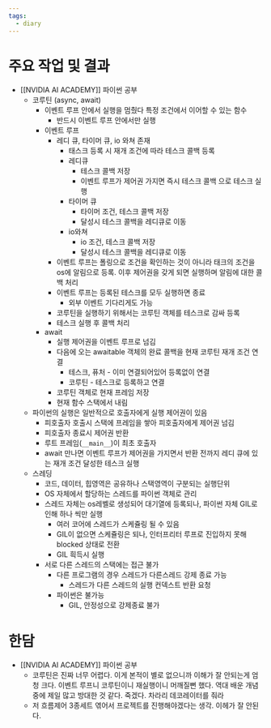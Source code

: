 ```yaml
---
tags:
  - diary
---
```

# 주요 작업 및 결과
- [[NVIDIA AI ACADEMY]] 파이썬 공부
	- 코루틴 (async, await)
		- 이벤트 루프 안에서 실행을 멈췄다 특정 조건에서 이어할 수 있는 함수
			- 반드시 이벤트 루프 안에서만 실행
		- 이벤트 루프
			- 레디 큐, 타이머 큐, io 와쳐 존재
				- 태스크 등록 시 재개 조건에 따라 테스크 콜백 등록
				- 레디큐 
					- 테스크 콜백 저장
					- 이벤트 루프가 제어권 가지면 즉시 테스크 콜백 으로 테스크 실행
				- 타이머 큐 
					- 타이머 조건, 테스크 콜백 저장
					- 달성시 테스크 콜백을 레디큐로 이동
				- io와쳐 
					- io 조건, 테스크 콜백 저장
					- 달성시 테스크 콜백을 레디큐로 이동
			- 이벤트 루프는 폴링으로 조건을 확인하는 것이 아니라 태크의 조건을 os에 알림으로 등록. 이후 제어권을 갖게 되면 실행하며 알림에 대한 콜백 처리 
			- 이벤트 루프는 등록된 테스크를 모두 실행하면 종료
				- 외부 이벤트 기다리게도 가능
			- 코루틴을 실행하기 위해서는 코루틴 객체를 테스크로 감싸 등록
			- 테스크 실행 후 콜백 처리 
		- await 
			- 실행 제어권을 이벤트 루프로 넘김 
			- 다음에 오는 awaitable 객체의 완료 콜백을 현재 코루틴 재개 조건 연결
				- 테스크, 퓨처 - 이미 연결되어있어 등록없이 연결
				- 코루틴 - 테스크로 등록하고 연결
			- 코루틴 객체로 현재 프레임 저장
			- 현재 함수 스택에서 내림
	+ 파이썬의 실행은 일반적으로 호출자에게 실행 제어권이 있음
		+ 피호출자 호출시 스택에 프레임을 쌓아 피호출자에게 제어권 넘김
		+ 피호출자 종료시 제어권 반환
		+ 루트 프레임(`__main__`)이 최초 호출자
		+ await 만나면 이벤트 루프가 제어권을 가지면서 반환 전까지 레디 큐에 있는 재개 조건 달성한 테스크 실행
	+ 스레딩
		+ 코드, 데이터, 힙영역은 공유하나 스택영역이 구분되는 실행단위
		+ OS 자체에서 할당하는 스레드를 파이썬 객체로 관리
		+ 스레드 자체는 os레벨로 생성되어 대기열에 등록되나, 파이썬 자체 GIL로 인해 하나 씩만 실행
			+ 여러 코어에 스레드가 스케쥴링 될 수 있음
			+ GIL이 없으면 스케쥴링은 되나, 인터프리터 루프로 진입하지 못해 blocked 상태로 전환
			+ GIL 흭득시 실행
		+ 서로 다른 스레드의 스택에는 접근 불가
			+ 다른 프로그램의 경우 스레드가 다른스레드 강제 종료 가능
				+ 스레드가 다른 스레드의 실행 컨덱스트 반환 요청
			+ 파이썬은 불가능
				+ GIL, 안정성으로 강제종료 불가 
# 한담
- [[NVIDIA AI ACADEMY]] 파이썬 공부
	- 코루틴은 진짜 너무 어렵다. 이게 본적이 별로 없으니까 이해가 잘 안되는게 엄청 크다. 이벤트 루프니 코루틴이니 재실행이니 머깨질뻔 했다. 역대 배운 개념 중에 제일 많고 방대한 것 같다. 죽겠다. 차라리 데코레이터를 줘라 
	- 저 흐름제어 3종세트 엮어서 프로젝트를 진행해야겠다는 생각. 이헤가 잘 안된다. 